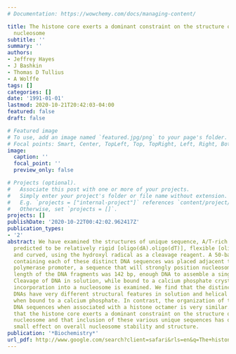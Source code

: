 ```yaml
---
# Documentation: https://wowchemy.com/docs/managing-content/

title: The histone core exerts a dominant constraint on the structure of DNA in a
  nucleosome
subtitle: ''
summary: ''
authors:
- Jeffrey Hayes
- J Bashkin
- Thomas D Tullius
- A Wolffe
tags: []
categories: []
date: '1991-01-01'
lastmod: 2020-10-21T20:42:03-04:00
featured: false
draft: false

# Featured image
# To use, add an image named `featured.jpg/png` to your page's folder.
# Focal points: Smart, Center, TopLeft, Top, TopRight, Left, Right, BottomLeft, Bottom, BottomRight.
image:
  caption: ''
  focal_point: ''
  preview_only: false

# Projects (optional).
#   Associate this post with one or more of your projects.
#   Simply enter your project's folder or file name without extension.
#   E.g. `projects = ["internal-project"]` references `content/project/deep-learning/index.md`.
#   Otherwise, set `projects = []`.
projects: []
publishDate: '2020-10-22T00:42:02.962417Z'
publication_types:
- '2'
abstract: We have examined the structures of unique sequence, A/T-rich DNAs that are
  predicted to be relatively rigid [oligo(dA).oligo(dT)], flexible [oligo[d(A-T)]],
  and curved, using the hydroxyl radical as a cleavage reagent. A 50-base-pair segment
  containing each of these distinct DNA sequences was placed adjacent to the T7 RNA
  polymerase promoter, a sequence that will strongly position nucleosomes. The final
  length of the DNA fragments was 142 bp, enough DNA to assemble a single nucleosome.
  Cleavage of DNA in solution, while bound to a calcium phosphate crystal, and after
  incorporation into a nucleosome is examined. We find that the distinct A/T-rich
  DNAs have very different structural features in solution and helical periodicities
  when bound to a calcium phosphate. In contrast, the organization of the different
  DNA sequences when associated with a histone octamer is very similar. We conclude
  that the histone core exerts a dominant constraint on the structure of DNA in a
  nucleosome and that inclusion of these various unique sequences has only a very
  small effect on overall nucleosome stability and structure.
publication: '*Biochemistry*'
url_pdf: http://www.google.com/search?client=safari&rls=en&q=The+histone+core+exerts+a+dominant+constraint+on+the+structure+of+DNA+in+a+nucleosome&ie=UTF-8&oe=UTF-8
---
```

